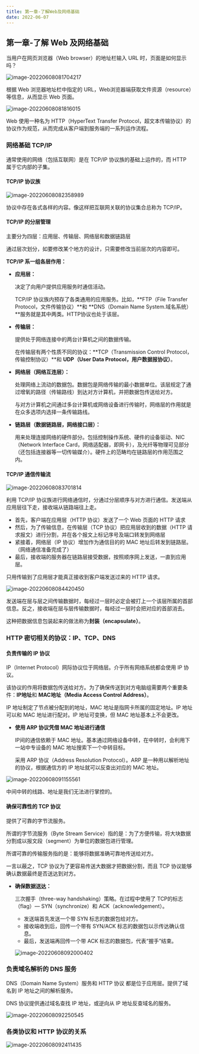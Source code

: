 ```yaml
---
title: 第一章-了解Web及网络基础
date: 2022-06-07
---
```


## 第一章-了解 Web 及网络基础

当用户在网页浏览器（Web browser）的地址栏输入 URL 时，页面是如何显示吗？

![image-20220608081704217](https://raw.githubusercontent.com/Sue-52/PicGo/main/images/image-20220608081704217.png)

根据 Web 浏览器地址栏中指定的 URL，Web浏览器端获取文件资源（resource）等信息，从而显示 Web 页面。

![image-20220608081816015](https://raw.githubusercontent.com/Sue-52/PicGo/main/images/image-20220608081816015.png)

Web 使用一种名为 HTTP（HyperText Transfer Protocol，超文本传输协议）的协议作为规范，从而完成从客户端到服务端的一系列运作流程。

### 网络基础 TCP/IP

通常使用的网络（包括互联网）是在 TCP/IP 协议族的基础上运作的，而 HTTP 属于它内部的子集。

#### TCP/IP 协议族

![image-20220608082358989](https://raw.githubusercontent.com/Sue-52/PicGo/main/images/image-20220608082358989.png)

协议中存在各式各样的内容。像这样把互联网关联的协议集合总称为 TCP/IP。

#### TCP/IP 的分层管理

主要分为四层：应用层、传输层、网络层和数据链路层

通过层次划分，如要修改某个地方的设计，只需要修改当前层次的内容即可。

**TCP/IP 系一组各层作用：**

- **应用层：**

  决定了向用户提供应用服务时通信活动。

  TCP/IP 协议族内预存了各类通用的应用服务。比如，**FTP（File Transfer Protocol，文件传输协议）**和 **DNS（Domain Name System.域名系统）**服务就是其中两类。HTTP协议也处于该层。

- **传输层：**

  提供处于网络连接中的两台计算机之间的数据传输。

  在传输层有两个性质不同的协议：**TCP（Transmission Control Protocol，传输控制协议）**和 **UDP（User Data Protocol，用户数据报协议）**。

- **网络层（网络互连层）：**

  处理网络上流动的数据包。数据包是网络传输的最小数据单位。该层规定了通过增氧的路径（传输路线）到达对方计算机，并把数据包传送给对方。

  与对方计算机之间通过多台计算机或网络设备进行传输时，网络层的作用就是在众多选项内选择一条传输路线。

- **链路层（数据链路层，网络接口层）：**

  用来处理连接网络的硬件部分。包括控制操作系统、硬件的设备驱动、NIC（Network Interface Card，网络适配器，即网卡），及光纤等物理可见部分（还包括连接器等一切传输媒介）。硬件上的范畴均在链路层的作用范围之内。

#### TCP/IP 通信传输流
![image-20220608083701814](https://raw.githubusercontent.com/Sue-52/PicGo/main/images/image-20220608083701814.png)

利用 TCP/IP 协议族进行网络通信时，分通过分层顺序与对方进行通信。发送端从应用层往下走，接收端从链路端往上走。

- 首先，客户端在应用层（HTTP 协议）发送了一个 Web 页面的 HTTP 请求
- 然后，为了传输信息，在传输层（TCP 协议）把应用层收到的数据（HTTP 请求报文）进行分割，并在各个报文上标记序号及端口转发到网络层
- 紧接着，网络层（IP 协议）增加作为通信目的的 MAC 地址后转发到链路层。（网络通信准备完成了）
- 最后，接收端的服务器在链路层接受数据，按照顺序网上发送，一直到应用层。

只用传输到了应用层才能真正接收到客户端发送过来的 HTTP 请求。

![image-20220608084420450](https://raw.githubusercontent.com/Sue-52/PicGo/main/images/image-20220608084420450.png)

发送端在层与层之间传输数据时，每经过一层时必定会被打上一个该层所属的首部信息。反之，接收端在层与层传输数据时，每经过一层时会把对应的首部消去。

这种把数据信息包装起来的做法称为**封装（encapsulate）**。

### HTTP 密切相关的协议：IP、TCP、DNS

#### 负责传输的 IP 协议

IP（Internet Protocol）网际协议位于网络层。介乎所有网络系统都会使用 IP 协议。

该协议的作用将数据包传送给对方。为了确保传送到对方电脑组需要两个重要条件：**IP地址**和 **MAC地址（Media Access Control Address）**。

IP 地址制定了节点被分配到的地址，MAC 地址是指网卡所属的固定地址。IP 地址可以和 MAC 地址进行配对。IP 地址可变换，但 MAC 地址基本上不会更改。

- **使用 ARP 协议凭借 MAC 地址进行通信**

  IP间的通信依赖于 MAC 地址。基本通过网络设备中转，在中转时，会利用下一站中专设备的 MAC 地址搜索下一个中转目标。

  采用 ARP 协议（Address Resolution Protocol）。ARP 是一种用以解析地址的协议，根据通信方的 IP 地址就可以反查出对应的 MAC 地址。

![image-20220608091155561](https://raw.githubusercontent.com/Sue-52/PicGo/main/images/image-20220608091155561.png)

中间中转的线路、地址是我们无法进行掌控的。

#### 确保可靠性的 TCP 协议

提供了可靠的字节流服务。

所谓的字节流服务（Byte Stream Service）指的是：为了方便传输，将大块数据分割成以报文段（segment）为单位的数据包进行管理。

所谓可靠的传输服务指的是：能够将数据准确可靠地传送给对方。

一言以蔽之，TCP 协议为了更容易传送大数据才把数据分割，而且 TCP 协议能够确认数据最终是否送达到对方。

- **确保数据送达：**

  三次握手（three-way handshaking）策略。在过程中使用了 TCP的标志（flag）— SYN（synchronize）和 ACK（acknowledgement）。

  - 发送端首先发送一个带 SYN 标志的数据包给对方。
  - 接收端收到后，回传一个带有 SYN/ACK 标志的数据包以示传达确认信息。
  - 最后，发送端再回传一个带 ACK 标志的数据包，代表“握手”结束。

  ![image-20220608092000402](https://raw.githubusercontent.com/Sue-52/PicGo/main/images/image-20220608092000402.png)

### 负责域名解析的 DNS 服务

DNS（Domain Name System）服务和 HTTP 协议 都是位于应用层。提供了域名到 IP 地址之间的解析服务。

DNS 协议提供通过域名查找 IP 地址，或逆向从 IP 地址反查域名的服务。

![image-20220608092250545](https://raw.githubusercontent.com/Sue-52/PicGo/main/images/image-20220608092250545.png)

### 各类协议和 HTTP 协议的关系

![image-20220608092411435](https://raw.githubusercontent.com/Sue-52/PicGo/main/images/image-20220608092411435.png)
